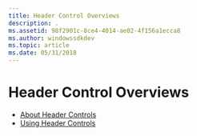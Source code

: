 ```yaml
---
title: Header Control Overviews
description: .
ms.assetid: 98f2901c-8ce4-4014-ae02-4f156a1ecca8
ms.author: windowssdkdev
ms.topic: article
ms.date: 05/31/2018
---
```


# Header Control Overviews

-   [About Header Controls](header-controls.md)
-   [Using Header Controls](using-header-controls.md)

 

 




